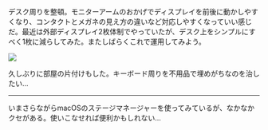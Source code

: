 デスク周りを整頓。モニターアームのおかげでディスプレイを前後に動かしやすくなり、コンタクトとメガネの見え方の違いなど対応しやすくなっていい感じだ。最近は外部ディスプレイ2枚体制でやっていたが、デスク上をシンプルにすべく1枚に減らしてみた。またしばらくこれで運用してみよう。

![](https://photos.old.apkas.net/medium/202407/20240714-000806.webp)

久しぶりに部屋の片付けもした。キーボード周りを不用品で埋めがちなのを治したい...

---

いまさらながらmacOSのステージマネージャーを使ってみているが、なかなかクセがある。使いこなせれば便利かもしれない...
